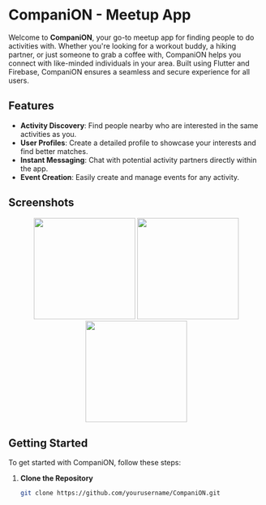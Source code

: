 # CompaniON - Meetup App

Welcome to **CompaniON**, your go-to meetup app for finding people to do activities with. Whether you're looking for a workout buddy, a hiking partner, or just someone to grab a coffee with, CompaniON helps you connect with like-minded individuals in your area. Built using Flutter and Firebase, CompaniON ensures a seamless and secure experience for all users.

## Features

- **Activity Discovery**: Find people nearby who are interested in the same activities as you.
- **User Profiles**: Create a detailed profile to showcase your interests and find better matches.
- **Instant Messaging**: Chat with potential activity partners directly within the app.
- **Event Creation**: Easily create and manage events for any activity.

## Screenshots

<p align="center">
  <img src="https://i.ibb.co/m4FRTpT/Screenshot-1721833732.png" width="200" />
  <img src="https://i.ibb.co/PxP8LMJ/Screenshot-1721833747.png" width="200" />
  <img src="https://i.ibb.co/FBpd207/Screenshot-1721833740.png" width="200" />
</p>

## Getting Started

To get started with CompaniON, follow these steps:

1. **Clone the Repository**
   ```bash
   git clone https://github.com/yourusername/CompaniON.git
